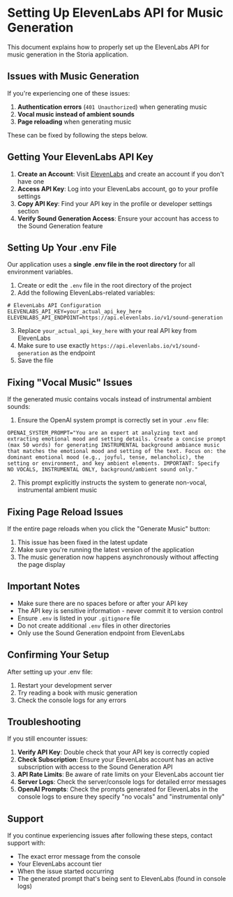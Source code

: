 # Setting Up ElevenLabs API for Music Generation

This document explains how to properly set up the ElevenLabs API for music generation in the Storia application.

## Issues with Music Generation

If you're experiencing one of these issues:
1. **Authentication errors** (`401 Unauthorized`) when generating music
2. **Vocal music instead of ambient sounds**
3. **Page reloading** when generating music

These can be fixed by following the steps below.

## Getting Your ElevenLabs API Key

1. **Create an Account**: Visit [ElevenLabs](https://elevenlabs.io/) and create an account if you don't have one
2. **Access API Key**: Log into your ElevenLabs account, go to your profile settings
3. **Copy API Key**: Find your API key in the profile or developer settings section
4. **Verify Sound Generation Access**: Ensure your account has access to the Sound Generation feature

## Setting Up Your .env File

Our application uses a **single .env file in the root directory** for all environment variables.

1. Create or edit the `.env` file in the root directory of the project
2. Add the following ElevenLabs-related variables:

```
# ElevenLabs API Configuration
ELEVENLABS_API_KEY=your_actual_api_key_here
ELEVENLABS_API_ENDPOINT=https://api.elevenlabs.io/v1/sound-generation
```

3. Replace `your_actual_api_key_here` with your real API key from ElevenLabs
4. Make sure to use exactly `https://api.elevenlabs.io/v1/sound-generation` as the endpoint
5. Save the file

## Fixing "Vocal Music" Issues

If the generated music contains vocals instead of instrumental ambient sounds:

1. Ensure the OpenAI system prompt is correctly set in your `.env` file:

```
OPENAI_SYSTEM_PROMPT="You are an expert at analyzing text and extracting emotional mood and setting details. Create a concise prompt (max 50 words) for generating INSTRUMENTAL background ambiance music that matches the emotional mood and setting of the text. Focus on: the dominant emotional mood (e.g., joyful, tense, melancholic), the setting or environment, and key ambient elements. IMPORTANT: Specify NO VOCALS, INSTRUMENTAL ONLY, background/ambient sound only."
```

2. This prompt explicitly instructs the system to generate non-vocal, instrumental ambient music

## Fixing Page Reload Issues

If the entire page reloads when you click the "Generate Music" button:

1. This issue has been fixed in the latest update
2. Make sure you're running the latest version of the application
3. The music generation now happens asynchronously without affecting the page display

## Important Notes

- Make sure there are no spaces before or after your API key
- The API key is sensitive information - never commit it to version control
- Ensure `.env` is listed in your `.gitignore` file
- Do not create additional `.env` files in other directories
- Only use the Sound Generation endpoint from ElevenLabs

## Confirming Your Setup

After setting up your .env file:

1. Restart your development server
2. Try reading a book with music generation
3. Check the console logs for any errors

## Troubleshooting

If you still encounter issues:

1. **Verify API Key**: Double check that your API key is correctly copied
2. **Check Subscription**: Ensure your ElevenLabs account has an active subscription with access to the Sound Generation API
3. **API Rate Limits**: Be aware of rate limits on your ElevenLabs account tier
4. **Server Logs**: Check the server/console logs for detailed error messages
5. **OpenAI Prompts**: Check the prompts generated for ElevenLabs in the console logs to ensure they specify "no vocals" and "instrumental only"

## Support

If you continue experiencing issues after following these steps, contact support with:
- The exact error message from the console
- Your ElevenLabs account tier
- When the issue started occurring
- The generated prompt that's being sent to ElevenLabs (found in console logs) 